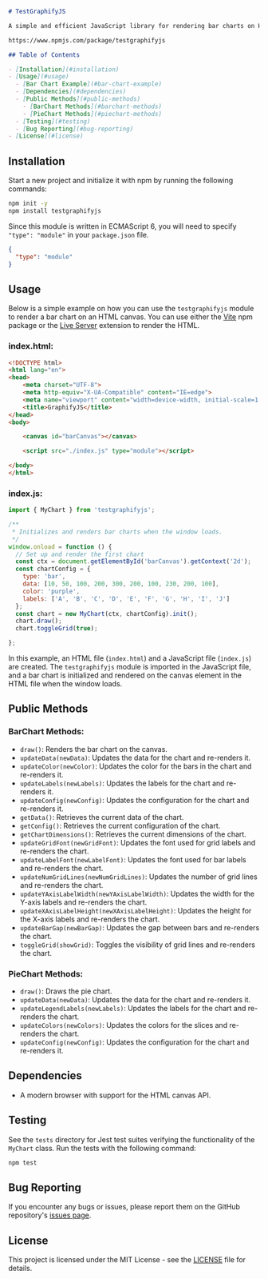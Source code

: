 ```markdown
# TestGraphifyJS

A simple and efficient JavaScript library for rendering bar charts on HTML canvas.

https://www.npmjs.com/package/testgraphifyjs

## Table of Contents

- [Installation](#installation)
- [Usage](#usage)
  - [Bar Chart Example](#bar-chart-example)
  - [Dependencies](#dependencies)
  - [Public Methods](#public-methods)
    - [BarChart Methods](#barchart-methods)
    - [PieChart Methods](#piechart-methods)
  - [Testing](#testing)
  - [Bug Reporting](#bug-reporting)
- [License](#license)
```

## Installation

Start a new project and initialize it with npm by running the following commands:

```bash
npm init -y
npm install testgraphifyjs
```

Since this module is written in ECMAScript 6, you will need to specify `"type": "module"` in your `package.json` file.

```json
{
  "type": "module"
}
```

## Usage

Below is a simple example on how you can use the `testgraphifyjs` module to render a bar chart on an HTML canvas. You can use either the [Vite](https://vitejs.dev/) npm package or the [Live Server](https://marketplace.visualstudio.com/items?itemName=ritwickdey.LiveServer) extension to render the HTML.

### index.html:

```html
<!DOCTYPE html>
<html lang="en">
<head>
    <meta charset="UTF-8">
    <meta http-equiv="X-UA-Compatible" content="IE=edge">
    <meta name="viewport" content="width=device-width, initial-scale=1.0">
    <title>GraphifyJS</title>
</head>
<body>

    <canvas id="barCanvas"></canvas>

    <script src="./index.js" type="module"></script>

</body>
</html>
```

### index.js:

```javascript
import { MyChart } from 'testgraphifyjs';

/**
 * Initializes and renders bar charts when the window loads.
 */
window.onload = function () {
  // Set up and render the first chart
  const ctx = document.getElementById('barCanvas').getContext('2d');
  const chartConfig = {
    type: 'bar',
    data: [10, 50, 100, 200, 300, 200, 100, 230, 200, 100],
    color: 'purple',
    labels: ['A', 'B', 'C', 'D', 'E', 'F', 'G', 'H', 'I', 'J']
  };
  const chart = new MyChart(ctx, chartConfig).init();
  chart.draw();
  chart.toggleGrid(true);

};
```

In this example, an HTML file (`index.html`) and a JavaScript file (`index.js`) are created. The `testgraphifyjs` module is imported in the JavaScript file, and a bar chart is initialized and rendered on the canvas element in the HTML file when the window loads.

## Public Methods

### BarChart Methods:

- `draw()`: Renders the bar chart on the canvas.
- `updateData(newData)`: Updates the data for the chart and re-renders it.
- `updateColor(newColor)`: Updates the color for the bars in the chart and re-renders it.
- `updateLabels(newLabels)`: Updates the labels for the chart and re-renders it.
- `updateConfig(newConfig)`: Updates the configuration for the chart and re-renders it.
- `getData()`: Retrieves the current data of the chart.
- `getConfig()`: Retrieves the current configuration of the chart.
- `getChartDimensions()`: Retrieves the current dimensions of the chart.
- `updateGridFont(newGridFont)`: Updates the font used for grid labels and re-renders the chart.
- `updateLabelFont(newLabelFont)`: Updates the font used for bar labels and re-renders the chart.
- `updateNumGridLines(newNumGridLines)`: Updates the number of grid lines and re-renders the chart.
- `updateYAxisLabelWidth(newYAxisLabelWidth)`: Updates the width for the Y-axis labels and re-renders the chart.
- `updateXAxisLabelHeight(newXAxisLabelHeight)`: Updates the height for the X-axis labels and re-renders the chart.
- `updateBarGap(newBarGap)`: Updates the gap between bars and re-renders the chart.
- `toggleGrid(showGrid)`: Toggles the visibility of grid lines and re-renders the chart.

### PieChart Methods:

- `draw()`: Draws the pie chart.
- `updateData(newData)`: Updates the data for the chart and re-renders it.
- `updateLegendLabels(newLabels)`: Updates the labels for the chart and re-renders the chart.
- `updateColors(newColors)`: Updates the colors for the slices and re-renders the chart.
- `updateConfig(newConfig)`: Updates the configuration for the chart and re-renders it.

## Dependencies

- A modern browser with support for the HTML canvas API.

## Testing

See the `tests` directory for Jest test suites verifying the functionality of the `MyChart` class. Run the tests with the following command:

```bash
npm test
```

## Bug Reporting

If you encounter any bugs or issues, please report them on the GitHub repository's [issues page](https://github.com/JonathanFlores8/graphifyjs/issues).

## License

This project is licensed under the MIT License - see the [LICENSE](LICENSE) file for details.
